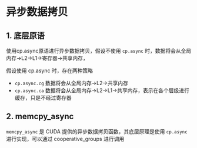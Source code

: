 # 异步数据拷贝

## 1. 底层原语

使用cp.async原语进行异步数据拷贝，假设不使用 `cp.async` 时，数据将会从全局内存->L2->L1->寄存器->共享内存，

假设使用 cp.async 时，存在两种策略
- `cp.async.cg` 数据将会从全局内存->L2->共享内存
- `cp.async.ca` 数据将会从全局内存->L2->L1->共享内存，表示在各个层级进行缓存，只是不经过寄存器

## 2. memcpy_async

`memcpy_async` 是 CUDA 提供的异步数据拷贝函数，其底层原理是使用 `cp.async` 进行实现，可以通过 cooperative_groups 进行调用

